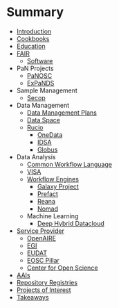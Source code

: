 # Summary

* [Introduction](README.md)
* [Cookbooks](cookbooks.md)
* [Education](education.md)
* [FAIR](fair/fair.md)
	* [Software](fair/fair4rs.md)
* PaN Projects
	* [PaNOSC](pan/panosc.md)
	* [ExPaNDS](pan/expands.md)
* Sample Management
	* [Secop](sample_management/secop.md)
* Data Management
	* [Data Management Plans](data_management/dmp.md)
	* [Data Space](data_management/data_space.md)
	* [Rucio](data_management/rucio.md)
		* [OneData](data_management/onedata.md)
		* [IDSA](data_management/idsa.md)
		* [Globus](data_management/globus.md)
* Data Analysis
	* [Common Workflow Language](data_analysis/cwl.md)
	* [VISA](data_analysis/visa.md)
	* [Workflow Engines](data_analysis/workflow_engines/workflow_engines.md)
		* [Galaxy Project](data_analysis/workflow_engines/galaxy.md)
		* [Prefact](data_analysis/workflow_engines/prefect.md)
		* [Reana](data_analysis/workflow_engines/reana.md)
		* [Nomad](data_analysis/workflow_engines/nomad.md)
	* Machine Learning
		* [Deep Hybrid Datacloud](data_analysis/ml/deep-hybrid-datacloud.md)
* [Service Provider]()
	* [OpenAIRE](service_provider/openaire.md)
	* [EGI](service_provider/egi.md)
	* [EUDAT](service_provider/eudat.md)
	* [EOSC Pillar](service_provider/eosc-pillar.md)
	* [Center for Open Science](service_provider/cos.md)
* [AAIs](aai.md)
* [Repository Registries](rep_reg.md)
* [Projects of Interest](poi.md)
* [Takeaways](takeaways.md)